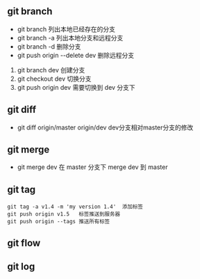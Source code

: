 

##  git branch

- git branch 列出本地已经存在的分支
- git branch -a 列出本地分支和远程分支
- git branch -d <branch> 删除分支
- git push origin --delete dev 删除远程分支
1. git branch dev 创建分支
2. git checkout dev  切换分支
3. git push origin dev   需要切换到  dev 分支下 

## git diff

- git diff origin/master origin/dev    dev分支相对master分支的修改

## git merge

- git merge dev  在 master 分支下 merge dev 到 master

## git tag
```
git tag -a v1.4 -m 'my version 1.4'  添加标签
git push origin v1.5   标签推送到服务器
git push origin --tags 推送所有标签
```

## git flow

## git log

